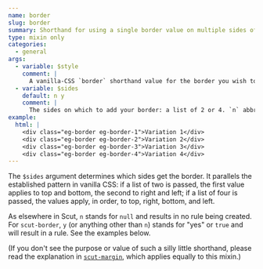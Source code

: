 ```yaml
---
name: border
slug: border
summary: Shorthand for using a single border value on multiple sides of an element.
type: mixin only
categories:
  - general
args:
  - variable: $style
    comment: |
      A vanilla-CSS `border` shorthand value for the border you wish to create.
  - variable: $sides
    default: n y
    comment: |
      The sides on which to add your border: a list of 2 or 4. `n` abbreviates `null`, passing no value; `y` (or anything other than `n`), will create a rule. See below for details.
example:
  html: |
    <div class="eg-border eg-border-1">Variation 1</div>
    <div class="eg-border eg-border-2">Variation 2</div>
    <div class="eg-border eg-border-3">Variation 3</div>
    <div class="eg-border eg-border-4">Variation 4</div>
---
```


The `$sides` argument determines which sides get the border. It parallels the established pattern in vanilla CSS: if a list of two is passed, the first value applies to top and bottom, the second to right and left; if a list of four is passed, the values apply, in order, to top, right, bottom, and left.

As elsewhere in Scut, `n` stands for `null` and results in no rule being created. For `scut-border`, `y` (or anything other than `n`) stands for "yes" or `true` and will result in a rule. See the examples below.

(If you don't see the purpose or value of such a silly little shorthand, please read the explanation in <a href="margin.html">`scut-margin`</a>, which applies equally to this mixin.)